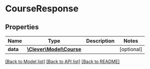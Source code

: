 # CourseResponse

## Properties
Name | Type | Description | Notes
------------ | ------------- | ------------- | -------------
**data** | [**\Clever\Model\Course**](Course.md) |  | [optional] 

[[Back to Model list]](../README.md#documentation-for-models) [[Back to API list]](../README.md#documentation-for-api-endpoints) [[Back to README]](../README.md)


